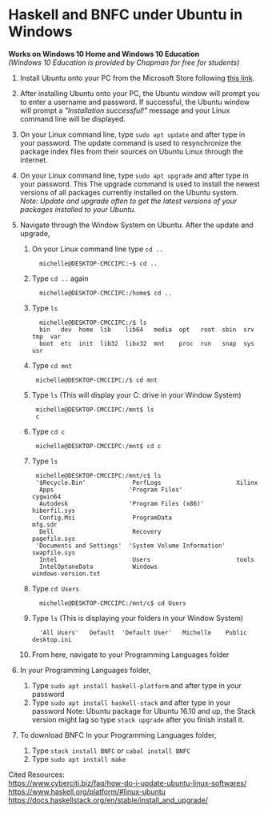 # Haskell and BNFC under Ubuntu in Windows

**Works on Windows 10 Home and Windows 10 Education**   
*(Windows 10 Education is provided by Chapman for free for students)*

1. Install Ubuntu onto your PC from the Microsoft Store following [this link](https://www.microsoft.com/en-us/p/ubuntu/9nblggh4msv6?activetab=pivot:overviewtab).

2. After installing Ubuntu onto your PC, the Ubuntu window will prompt you to enter a username and password. 
If successful, the Ubuntu window will prompt a *"Installation successful!"* message and your Linux command line will be displayed.

3. On your Linux command line, type `sudo apt update` and after type in your password. 
The update command is used to resynchronize the package index files from their sources on Ubuntu Linux through the internet.

4. On your Linux command line, type `sudo apt upgrade` and after type in your password. This
The upgrade command is used to install the newest versions of all packages currently installed on the Ubuntu system.   
*Note: Update and upgrade often to get the latest versions of your packages installed to your Ubuntu.*

5. Navigate through the Window System on Ubuntu.
After the update and upgrade, 
   1. On your Linux command line type `cd ..` 
         
            michelle@DESKTOP-CMCCIPC:~$ cd ..
           
   2. Type `cd ..` again 

            michelle@DESKTOP-CMCCIPC:/home$ cd ..
           
   3. Type `ls` 

            michelle@DESKTOP-CMCCIPC:/$ ls 
            bin   dev  home  lib    lib64   media  opt   root  sbin  srv  tmp  var
            boot  etc  init  lib32  libx32  mnt    proc  run   snap  sys  usr

   4. Type `cd mnt` 

           michelle@DESKTOP-CMCCIPC:/$ cd mnt
          
   5. Type `ls` (This will display your C: drive in your Window System) 

           michelle@DESKTOP-CMCCIPC:/mnt$ ls 
           c
        
   6. Type `cd c` 

           michelle@DESKTOP-CMCCIPC:/mnt$ cd c
           
   7. Type `ls`

           michelle@DESKTOP-CMCCIPC:/mnt/c$ ls 
           '$Recycle.Bin'             PerfLogs                     Xilinx
            Apps                     'Program Files'               cygwin64
            Autodesk                 'Program Files (x86)'         hiberfil.sys
            Config.Msi                ProgramData                  mfg.sdr
            Dell                      Recovery                     pagefile.sys
           'Documents and Settings'  'System Volume Information'   swapfile.sys
            Intel                     Users                        tools
            IntelOptaneData           Windows                      windows-version.txt

   8. Type `cd Users`

            michelle@DESKTOP-CMCCIPC:/mnt/c$ cd Users
            
   9. Type `ls` (This is displaying your folders in your Window System)

            'All Users'   Default  'Default User'   Michelle    Public   desktop.ini

   10. From here, navigate to your Programming Languages folder

6. In your Programming Languages folder, 
   1. Type `sudo apt install haskell-platform` and after type in your password
   2. Type `sudo apt install haskell-stack` and after type in your password 
   Note: Ubuntu package for Ubuntu 16.10 and up, the Stack version might lag so type `stack upgrade` after you finish install it.

7. To download BNFC 
In your Programming Languages folder,
     1. Type `stack install BNFC` or `cabal install BNFC`
     2. Type `sudo apt install make`
 
     
Cited Resources: <br>
https://www.cyberciti.biz/faq/how-do-i-update-ubuntu-linux-softwares/  
https://www.haskell.org/platform/#linux-ubuntu  
https://docs.haskellstack.org/en/stable/install_and_upgrade/   
